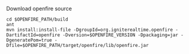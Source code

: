 
Download openfire source

    cd $OPENFIRE_PATH/build
    ant
    mvn install:install-file -DgroupId=org.igniterealtime.openfire -DartifactId=openfire -Dversion=$OPENFIRE_VERSION -Dpackaging=jar -DgeneratePom=true -Dfile=$OPENFIRE_PATH/target/openfire/lib/openfire.jar
